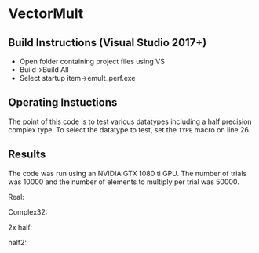# VectorMult
## Build Instructions (Visual Studio 2017+)

- Open folder containing project files using VS
- Build->Build All
- Select startup item->emult_perf.exe


## Operating Instuctions
The point of this code is to test various datatypes including a half precision complex type. To select the datatype to test, set the `TYPE` macro on line 26.

## Results
The code was run using an NVIDIA GTX 1080 ti GPU. The number of trials was 10000 and the number of elements to multiply per trial was 50000.

Real:

Complex32:

2x half:

half2:


